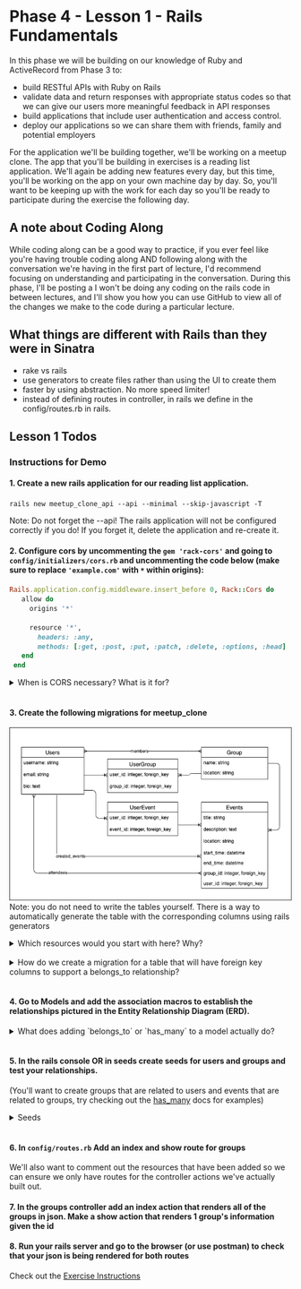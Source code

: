 # Phase 4 - Lesson 1 - Rails Fundamentals

In this phase we will be building on our knowledge of Ruby and ActiveRecord from Phase 3 to:
- build RESTful APIs with Ruby on Rails
- validate data and return responses with appropriate status codes so that we can give our users more meaningful feedback in API responses
- build applications that include user authentication and access control. 
- deploy our applications so we can share them with friends, family and potential employers

For the application we'll be building together, we'll be working on a meetup clone. The app that you'll be building in exercises is a reading list application. We'll again be adding new features every day, but this time, you'll be working on the app on your own machine day by day. So, you'll want to be keeping up with the work for each day so you'll be ready to participate during the exercise the following day.

## A note about Coding Along

While coding along can be a good way to practice, if you ever feel like you're having trouble coding along AND following along with the conversation we're having in the first part of lecture, I'd recommend focusing on understanding and participating in the conversation. During this phase, I'll be posting a I won't be doing any coding on the rails code in between lectures, and I'll show you how you can use GitHub to view all of the changes we make to the code during a particular lecture.

## What things are different with Rails than they were in Sinatra

- rake vs rails
- use generators to create files rather than using the UI to create them
- faster by using abstraction. No more speed limiter!
- instead of defining routes in controller, in rails we define in the config/routes.rb in rails.

## Lesson 1 Todos

### Instructions for Demo

#### 1. Create a new rails application for our reading list application. 
`rails new meetup_clone_api --api --minimal --skip-javascript -T`

Note: Do not forget the --api! The rails application will not be configured correctly if you do! If you forget it, delete the application and re-create it. 
#### 2. Configure cors by uncommenting the `gem 'rack-cors'` and going to `config/initializers/cors.rb` and uncommenting the code below (make sure to replace `'example.com'` with `*` within origins):

```rb 
Rails.application.config.middleware.insert_before 0, Rack::Cors do
   allow do
     origins '*'

     resource '*',
       headers: :any,
       methods: [:get, :post, :put, :patch, :delete, :options, :head]
   end
 end
```
<details>
  <summary>
    When is CORS necessary? What is it for?
  </summary>
  <hr/>

  Short for Cross Origin Resource Sharing, we need to use CORS when we intend to deploy our rails API application to a separate domain from the React client that will consume its data. If we deploy the API and client to the same domain, CORS will not be necessary to receive the data, because the fetch requests will be coming from the same origin.

  <hr/>

</details>
<br/>


#### 3. Create the following migrations for meetup_clone
![Meetup Clone ERD](../assets/meetup-clone-erd.png)
Note: you do not need to write the tables yourself. There is a way to automatically generate the table with the corresponding columns using rails generators

<details>
  <summary>
    Which resources would you start with here? Why?
  </summary>
  <hr/>

  While there's not really a right answer to this question, it can't hurt to get into a habit and stick to it!
  
  I prefer to start with the parent resources (ones that have child resources that belong to them) as this is the order in which we'll have to create the objects in seed data. Because AR objects that belong to other objects must be created after their parent objects have been saved, I prefer to create the class for the parent object first as well. 

  Both will technically work, but if you create the child resource that belongs to the parent before creating the parent, you'll be unable to save instances of the child until you've created the parent as well.

  <hr/>

</details>
<br/>



<details>
  <summary>
    How do we create a migration for a table that will have foreign key columns to support a belongs_to relationship?
  </summary>
  <hr/>

  We can use the `belongs_to` option when we generate the resource to generate the following:
  - a foreign_key matching the argument
  - an index on the column
  - a null false constraint on the column (to ensure that it has a value)
  - the belongs_to macro added to the model.

```bash
rails g resource UserEvent user:belongs_to event:belongs_to
```

Will generate the following migration:

```rb
class CreateUserEvents < ActiveRecord::Migration[6.1]
  def change
    create_table :user_events do |t|
      t.belongs_to :user, null: false, foreign_key: true
      t.belongs_to :event, null: false, foreign_key: true

      t.timestamps
    end
  end
end
```

and the following model:

```rb
class UserEvent < ApplicationRecord
  belongs_to :user
  belongs_to :event
end
```
  <hr/>

</details>
<br/>

#### 4. Go to Models and add the association macros to establish the relationships pictured in the Entity Relationship Diagram (ERD). 
<details>
  <summary>
    What does adding `belongs_to` or `has_many` to a model actually do?
  </summary>
  <hr/>

  - **Defines methods** that handle specific tasks related to associations 
    - Creating an associated object (@post.comments.create)
    - Retrieving all associated objects (@post.comments)
    - finding an associated object (@post.comments.find)
  - Uses convention over configuration to set up SQL queries to support the tasks above. 
    - Key assumptions if a `Post` `has_many :comments`:
      - there is a class called `Comment` (and its associated table is called `comments`)
      - the `comments` table has a foreign key called `post_id`
      - the `posts` table has a primary key called `id`
    - 

  <hr/>

</details>
<br/>

#### 5. In the rails console OR in seeds create seeds for users and groups and test your relationships.
 (You'll want to create groups that are related to users and events that are related to groups, try checking out the [has_many](https://apidock.com/rails/ActiveRecord/Associations/ClassMethods/has_many) docs for examples)

 <details>
  <summary>
    Seeds
  </summary>
  <hr/>

  ```rb
user = User.create(username: 'Dakota', email: 'dakota@dakota.com', bio: 'i love ruby')
user2 = User.create(username: 'Dex', email: 'dex@dex.com', bio: 'i love js')

group = Group.create(name: 'SENG-083021', location: 'everywhere!')

event = user.created_events.create(
  group: group,
  title: 'Rails Fundamentals',
  description: 'migrations generators and fun!',
  start_time: Time.new(2021, 11, 1, 11),
  end_time: Time.new(2021, 11, 1, 13)
)

event.attendees = [user, user2]
```

  <hr/>

</details>
<br/>


#### 6. In `config/routes.rb` Add an index and show route for groups
We'll also want to comment out the resources that have been added so we can ensure we only have routes for the controller actions we've actually built out. 
#### 7. In the groups controller add an index action that renders all of the groups in json. Make a show action that renders 1 group's information given the id
#### 8. Run your rails server and go to the browser (or use postman) to check that your json is being rendered for both routes

Check out the [Exercise Instructions](./EXERCISE.md)